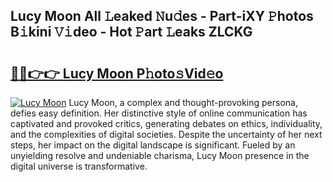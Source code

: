 ## Lucy Moon All 𝙻eaked 𝙽u𝚍es - Part-iXY 𝙿hotos B𝚒kini 𝚅𝚒deo - Hot 𝙿art 𝙻eaks ZLCKG

# <h2><a href="http://ld3gkl.urlbe.top/?page=Lucy+Moon">🔗🔗👉👉 Lucy Moon P𝚑oto𝚜Vid𝚎o</a></h2>

[![Lucy Moon](https://i.imgur.com/eBuTRDB.gif)](http://ld3gkl.urlbe.top/?page=Lucy+Moon)
Lucy Moon, a complex and thought-provoking persona, defies easy definition. Her distinctive style of online communication has captivated and provoked critics, generating debates on ethics, individuality, and the complexities of digital societies. Despite the uncertainty of her next steps, her impact on the digital landscape is significant. Fueled by an unyielding resolve and undeniable charisma, Lucy Moon presence in the digital universe is transformative.
